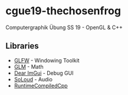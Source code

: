 # cgue19-thechosenfrog
Computergraphik Übung SS 19 - OpenGL & C++

## Libraries
- [GLFW](https://www.glfw.org/) - Windowing Toolkit
- [GLM](https://github.com/g-truc/glm) - Math
- [Dear ImGui](https://github.com/ocornut/imgui) - Debug GUI
- [SoLoud](https://github.com/jarikomppa/soloud) - Audio
- [RuntimeCompiledCpp](https://github.com/RuntimeCompiledCPlusPlus/RuntimeCompiledCPlusPlus)

